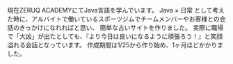 現在ZERUQ ACADEMYにてJava言語を学んでいます。
Java × 日常
として考えた時に、アルバイトで働いているスポーツジムでチームメンバーやお客様との会話のきっかけになれればと思い、
簡単な占いサイトを作りました。
実際に職場で「大凶」が出たとしても、『より今日は良いになるように頑張ろう！』と笑顔溢れる会話となっています。
作成期間は1/25から作り始め、1ヶ月ほどかかりました。

